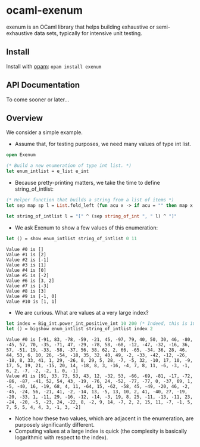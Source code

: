 # ocaml-exenum

exenum is an OCaml library that helps building exhaustive or semi-exhaustive data sets, typically for intensive unit testing.

## Install

Install with [opam](https://opam.ocaml.org/): `opam install exenum`

## API Documentation

To come sooner or later...

## Overview

We consider a simple example. 

* Assume that, for testing purposes, we need many values of type int list.
```ocaml
open Exenum

(* Build a new enumeration of type int list. *)
let enum_intlist = e_list e_int
```
* Because pretty-printing matters, we take the time to define string_of_intlist:
```ocaml
(* Helper function that builds a string from a list of items *)
let sep map sp l = List.fold_left (fun acu x -> if acu = "" then map x else acu ^ sp ^ (map x)) "" l

let string_of_intlist l = "[" ^ (sep string_of_int ", " l) ^ "]"
```
* We ask Exenum to show a few values of this enumeration:
```ocaml
let () = show enum_intlist string_of_intlist 0 11
```
```
Value #0 is []
Value #1 is [2]
Value #2 is [-1]
Value #3 is [1]
Value #4 is [0]
Value #5 is [-2]
Value #6 is [3, 2]
Value #7 is [-3]
Value #8 is [3]
Value #9 is [-1, 0]
Value #10 is [1, 1]
```
* We are curious. What are values at a very large index?
```ocaml
let index = Big_int.power_int_positive_int 10 200 (* Indeed, this is 10^200. *)
let () = bigshow enum_intlist string_of_intlist index 2
```
```
Value #0 is [-91, 83, -78, -59, -21, 45, -97, 79, 40, 50, 30, 46, -80, -45, 57, 70, -35, -71, 47, -29, -78, 58, -68, -12, -47, -32, -16, 36, 57, -51, 19, -33, -58, -37, 56, 38, 62, 2, 66, -65, -34, 36, 28, 46, 44, 53, 6, 10, 26, -54, -18, 35, 32, 40, 49, -2, -33, -42, -12, -26, -18, 8, 33, 41, 1, 29, -26, 8, 29, 5, 28, -7, -5, 32, -10, 17, 10, -9, 17, 5, 19, 21, -15, 20, 14, -18, 8, 3, -16, -4, 7, 8, 11, -6, -3, -1, 6, 2, -7, -2, -2, 1, 0, -1]
Value #1 is [91, 33, 73, 53, 43, 12, -32, 53, -66, -69, -81, -17, -72, -86, -87, -41, 52, 54, 43, -19, -76, 24, -52, -77, -77, 0, -37, 69, 1, -5, -40, 16, -19, 68, 4, 11, -64, 15, -62, -58, 45, -49, -20, 46, -2, -45, -24, 56, -21, 41, -2, -14, 13, -5, 13, 10, 2, 41, -40, 27, -19, -20, -33, 1, -11, 29, -16, -12, -14, -3, 19, 8, 25, -11, -13, -11, 23, -24, -20, -5, -23, 24, -22, 8, -2, 9, 14, -7, 2, 2, 15, 11, -7, -1, 5, 7, 5, 5, 4, 4, 3, -1, 3, -2]
```
* Notice how these two values, which are adjacent in the enumeration, are purposely significantly different.
* Computing values at a large index is quick (the complexity is basically logarithmic with respect to the index).



